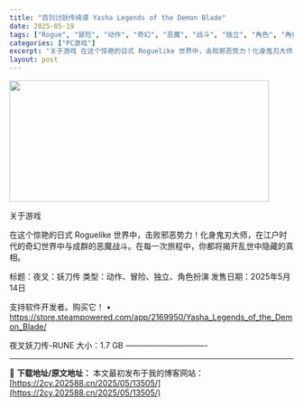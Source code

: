 ```yaml
---
title: "百剑讨妖传绮谭 Yasha Legends of the Demon Blade"
date: 2025-05-19
tags: ["Rogue", "冒险", "动作", "奇幻", "恶魔", "战斗", "独立", "角色", "角色扮演", "软件"]
categories: ["PC游戏"]
excerpt: "关于游戏 在这个惊艳的日式 Roguelike 世界中，击败邪恶势力！化身鬼刃大师，在江户时代的奇幻世界中与成群的恶魔战斗。在每一次旅程中，你都将揭开乱世中隐藏的真相。 标题：夜叉：妖刀传 类型：动作、冒险、独立、角色扮演 发售日期：2025年5月14日 支持软件开发者。购买它！ • https:/&hellip;"
layout: post
---
```


<img src="https://2cy.202588.cn/wp-content/uploads/2025/05/2025051914345656.webp" alt="" width="460" height="215" class="aligncenter size-full wp-image-13496" />

关于游戏

在这个惊艳的日式 Roguelike 世界中，击败邪恶势力！化身鬼刃大师，在江户时代的奇幻世界中与成群的恶魔战斗。在每一次旅程中，你都将揭开乱世中隐藏的真相。

标题：夜叉：妖刀传
类型：动作、冒险、独立、角色扮演
发售日期：2025年5月14日

支持软件开发者。购买它！
• https://store.steampowered.com/app/2169950/Yasha_Legends_of_the_Demon_Blade/

夜叉妖刀传-RUNE
大小：1.7 GB
——————————- 

---
📖 **下载地址/原文地址：** 本文最初发布于我的博客网站：[https://2cy.202588.cn/2025/05/13505/](https://2cy.202588.cn/2025/05/13505/)
